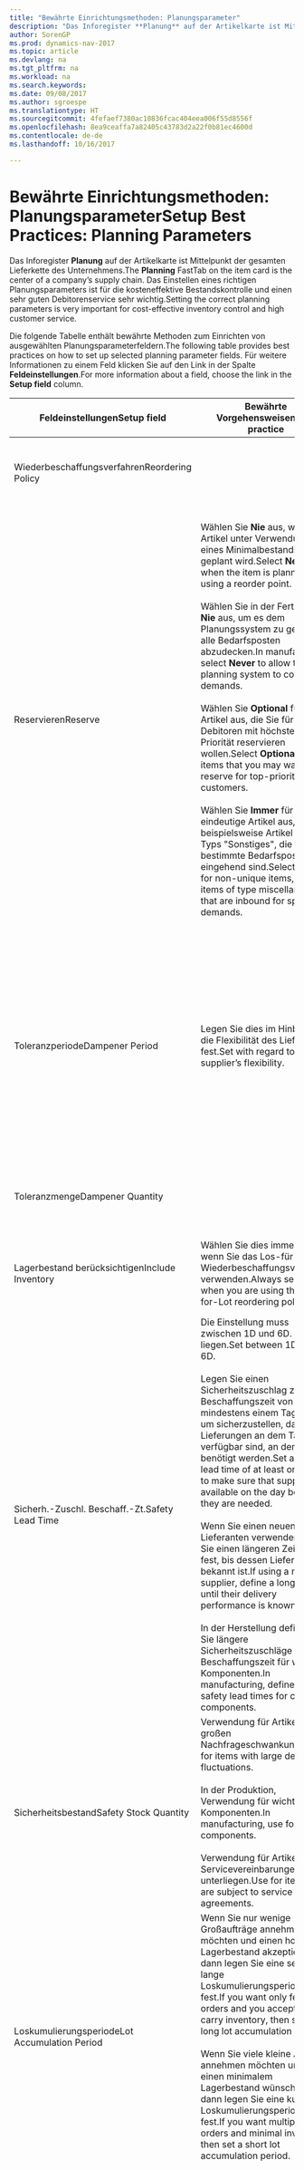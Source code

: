 ```yaml
---
title: "Bewährte Einrichtungsmethoden: Planungsparameter"
description: "Das Inforegister **Planung** auf der Artikelkarte ist Mittelpunkt der gesamten Lieferkette des Unternehmens. Das Einstellen eines richtigen Planungsparameters ist für die kosteneffektive Bestandskontrolle und einen sehr guten Debitorenservice sehr wichtig."
author: SorenGP
ms.prod: dynamics-nav-2017
ms.topic: article
ms.devlang: na
ms.tgt_pltfrm: na
ms.workload: na
ms.search.keywords: 
ms.date: 09/08/2017
ms.author: sgroespe
ms.translationtype: HT
ms.sourcegitcommit: 4fefaef7380ac10836fcac404eea006f55d8556f
ms.openlocfilehash: 8ea9ceaffa7a82405c43783d2a22f0b81ec4600d
ms.contentlocale: de-de
ms.lasthandoff: 10/16/2017

---
```

# <a name="setup-best-practices-planning-parameters"></a><span data-ttu-id="308c7-104">Bewährte Einrichtungsmethoden: Planungsparameter</span><span class="sxs-lookup"><span data-stu-id="308c7-104">Setup Best Practices: Planning Parameters</span></span>
<span data-ttu-id="308c7-105">Das Inforegister **Planung** auf der Artikelkarte ist Mittelpunkt der gesamten Lieferkette des Unternehmens.</span><span class="sxs-lookup"><span data-stu-id="308c7-105">The **Planning** FastTab on the item card is the center of a company’s supply chain.</span></span> <span data-ttu-id="308c7-106">Das Einstellen eines richtigen Planungsparameters ist für die kosteneffektive Bestandskontrolle und einen sehr guten Debitorenservice sehr wichtig.</span><span class="sxs-lookup"><span data-stu-id="308c7-106">Setting the correct planning parameters is very important for cost-effective inventory control and high customer service.</span></span>  

 <span data-ttu-id="308c7-107">Die folgende Tabelle enthält bewährte Methoden zum Einrichten von ausgewählten Planungsparameterfeldern.</span><span class="sxs-lookup"><span data-stu-id="308c7-107">The following table provides best practices on how to set up selected planning parameter fields.</span></span> <span data-ttu-id="308c7-108">Für weitere Informationen zu einem Feld klicken Sie auf den Link in der Spalte **Feldeinstellungen**.</span><span class="sxs-lookup"><span data-stu-id="308c7-108">For more information about a field, choose the link in the **Setup field** column.</span></span>  

|<span data-ttu-id="308c7-109">Feldeinstellungen</span><span class="sxs-lookup"><span data-stu-id="308c7-109">Setup field</span></span>|<span data-ttu-id="308c7-110">Bewährte Vorgehensweisen</span><span class="sxs-lookup"><span data-stu-id="308c7-110">Best practice</span></span>|<span data-ttu-id="308c7-111">Bemerkung</span><span class="sxs-lookup"><span data-stu-id="308c7-111">Comment</span></span>|  
|-----------------|-------------------|-------------|  
|<span data-ttu-id="308c7-112">Wiederbeschaffungsverfahren</span><span class="sxs-lookup"><span data-stu-id="308c7-112">Reordering Policy</span></span>||<span data-ttu-id="308c7-113">Weitere Informationen finden Sie unter [Bewährte Einrichtungsmethoden: Wiederbeschaffungsverfahren](setup-best-practices-reordering-policies.md).</span><span class="sxs-lookup"><span data-stu-id="308c7-113">For more information, see [Setup Best Practices: Reordering Policies](setup-best-practices-reordering-policies.md).</span></span>|  
|<span data-ttu-id="308c7-114">Reservieren</span><span class="sxs-lookup"><span data-stu-id="308c7-114">Reserve</span></span>|<span data-ttu-id="308c7-115">Wählen Sie **Nie** aus, wenn der Artikel unter Verwendung eines Minimalbestands geplant wird.</span><span class="sxs-lookup"><span data-stu-id="308c7-115">Select **Never** when the item is planned using a reorder point.</span></span><br /><br /> <span data-ttu-id="308c7-116">Wählen Sie in der Fertigung **Nie** aus, um es dem Planungssystem zu gestatten, alle Bedarfsposten abzudecken.</span><span class="sxs-lookup"><span data-stu-id="308c7-116">In manufacturing, select **Never** to allow the planning system to cover all demands.</span></span><br /><br /> <span data-ttu-id="308c7-117">Wählen Sie **Optional** für Artikel aus, die Sie für Debitoren mit höchster Priorität reservieren wollen.</span><span class="sxs-lookup"><span data-stu-id="308c7-117">Select **Optional** for items that you may want to reserve for top-priority customers.</span></span><br /><br /> <span data-ttu-id="308c7-118">Wählen Sie **Immer** für nicht eindeutige Artikel aus, wie beispielsweise Artikel des Typs "Sonstiges", die für bestimmte Bedarfsposten eingehend sind.</span><span class="sxs-lookup"><span data-stu-id="308c7-118">Select **Always** for non-unique items, such as items of type miscellaneous that are inbound for specific demands.</span></span>|<span data-ttu-id="308c7-119">Reservierungen wirken im Allgemeinen dem Zweck der Planung entgegen, nämlich einem Ausgleich zwischen Bedarf und Vorrat.</span><span class="sxs-lookup"><span data-stu-id="308c7-119">Reservations generally counteract the purpose of planning, which is to balance demand and supply.</span></span> <span data-ttu-id="308c7-120">Daher sollten Artikel, die für die Planung eingerichtet wurden, im Allgemeinen nicht reserviert werden.</span><span class="sxs-lookup"><span data-stu-id="308c7-120">Therefore, items that are set up for planning should generally not be reserved.</span></span><br /><br /> <span data-ttu-id="308c7-121">Wenn der Benutzer eine Lagerbestandsmenge für zukünftigen Bedarf reserviert, wird die Planungsgrundlage gestört, und der Minimalbestand funktioniert möglicherweise nicht ordnungsgemäß.</span><span class="sxs-lookup"><span data-stu-id="308c7-121">If the user reserves an inventory quantity for future demand, then the planning foundation will be disturbed, and the reorder point may not work correctly.</span></span> <span data-ttu-id="308c7-122">Selbst wenn der voraussichtliche Lagerbestand im Hinblick auf den Minimalbestand akzeptabel ist, stehen die Mengen möglicherweise aufgrund der Reservierung nicht zur Verfügung.</span><span class="sxs-lookup"><span data-stu-id="308c7-122">Even if the projected inventory level is acceptable with regard to the reorder point, the quantities may not be available because of the reservation.</span></span>|  
|<span data-ttu-id="308c7-123">Toleranzperiode</span><span class="sxs-lookup"><span data-stu-id="308c7-123">Dampener Period</span></span>|<span data-ttu-id="308c7-124">Legen Sie dies im Hinblick auf die Flexibilität des Lieferanten fest.</span><span class="sxs-lookup"><span data-stu-id="308c7-124">Set with regard to the supplier’s flexibility.</span></span>|<span data-ttu-id="308c7-125">Wenn der Lieferant Änderungen in letzter Minute an den Aufträgen akzeptiert, verwenden Sie eine längere Periode.</span><span class="sxs-lookup"><span data-stu-id="308c7-125">If the supplier accepts last-minute changes to orders, then use a longer period.</span></span> <span data-ttu-id="308c7-126">Wenn für den Lieferanten eine feste Planung erforderlich ist, dann halten Sie die Periode so kurz wie möglich.</span><span class="sxs-lookup"><span data-stu-id="308c7-126">If the supplier requires firm planning, then shorten your period as much as possible.</span></span><br /><br /> <span data-ttu-id="308c7-127">Informationen zur globalen Einrichtung, siehe [Designdetails: Planungsparameter](design-details-planning-parameters.md).</span><span class="sxs-lookup"><span data-stu-id="308c7-127">For information about the global setup, see [Design Details: Planning Parameters](design-details-planning-parameters.md).</span></span>|  
|<span data-ttu-id="308c7-128">Toleranzmenge</span><span class="sxs-lookup"><span data-stu-id="308c7-128">Dampener Quantity</span></span>||<span data-ttu-id="308c7-129">Informationen zur globalen Einrichtung, siehe [Designdetails: Planungsparameter](design-details-planning-parameters.md).</span><span class="sxs-lookup"><span data-stu-id="308c7-129">For information about the global setup, see [Design Details: Planning Parameters](design-details-planning-parameters.md).</span></span>|  
|<span data-ttu-id="308c7-130">Lagerbestand berücksichtigen</span><span class="sxs-lookup"><span data-stu-id="308c7-130">Include Inventory</span></span>|<span data-ttu-id="308c7-131">Wählen Sie dies immer aus, wenn Sie das Los-für-Los-Wiederbeschaffungsverfahren verwenden.</span><span class="sxs-lookup"><span data-stu-id="308c7-131">Always select when you are using the Lot-for-Lot reordering policy.</span></span>|<span data-ttu-id="308c7-132">Wählen Sie dies nur in bestimmten Fällen nicht aus, beispielsweise wenn keine Lagerartikel verkäuflich sind.</span><span class="sxs-lookup"><span data-stu-id="308c7-132">Do not select only in special situations, such as when inventory items are not sellable.</span></span>|  
|<span data-ttu-id="308c7-133">Sicherh.-Zuschl. Beschaff.-Zt.</span><span class="sxs-lookup"><span data-stu-id="308c7-133">Safety Lead Time</span></span>|<span data-ttu-id="308c7-134">Die Einstellung muss zwischen 1D und 6D. liegen.</span><span class="sxs-lookup"><span data-stu-id="308c7-134">Set between 1D and 6D.</span></span><br /><br /> <span data-ttu-id="308c7-135">Legen Sie einen Sicherheitszuschlag zur Beschaffungszeit von mindestens einem Tag fest, um sicherzustellen, dass die Lieferungen an dem Tag verfügbar sind, an dem sie benötigt werden.</span><span class="sxs-lookup"><span data-stu-id="308c7-135">Set a safety lead time of at least one day to make sure that supplies are available on the day before they are needed.</span></span><br /><br /> <span data-ttu-id="308c7-136">Wenn Sie einen neuen Lieferanten verwenden, legen Sie einen längeren Zeitraum fest, bis dessen Liefertreue bekannt ist.</span><span class="sxs-lookup"><span data-stu-id="308c7-136">If using a new supplier, define a longer time until their delivery performance is known.</span></span><br /><br /> <span data-ttu-id="308c7-137">In der Herstellung definieren Sie längere Sicherheitszuschläge zur Beschaffungszeit für wichtige Komponenten.</span><span class="sxs-lookup"><span data-stu-id="308c7-137">In manufacturing, define longer safety lead times for critical components.</span></span>|<span data-ttu-id="308c7-138">Vom System geplante Lieferungen, um zu vermeiden, dass am gleichen Tag, an dem Bestand nicht lieferbar ist, Bestand nicht lieferbar ist.</span><span class="sxs-lookup"><span data-stu-id="308c7-138">Supply that is planned by the system to avoid a stock-out will arrive on the same day that the stock-out occurs.</span></span> <span data-ttu-id="308c7-139">Dies kann sich möglicherweise als mehrere Stunden zu spät erweisen, wenn beispielsweise der Bedarf morgens erforderlich ist und die Lieferung am Nachmittag eingeht.</span><span class="sxs-lookup"><span data-stu-id="308c7-139">This may be several hours too late if, for example, the demand is needed in the morning and the supply arrives in the afternoon.</span></span> <span data-ttu-id="308c7-140">**Hinweis:** Das Feld **Sicherh.-Zuschl.-Zt.** verwendet den Basiskalender.</span><span class="sxs-lookup"><span data-stu-id="308c7-140">**Note:**  The **Safety Lead Time** field uses the base calendar.</span></span> <span data-ttu-id="308c7-141">Daher bedeutet 14T nicht notwendigerweise zwei Wochen.</span><span class="sxs-lookup"><span data-stu-id="308c7-141">Therefore, 14D is not necessarily two weeks.</span></span>|  
|<span data-ttu-id="308c7-142">Sicherheitsbestand</span><span class="sxs-lookup"><span data-stu-id="308c7-142">Safety Stock Quantity</span></span>|<span data-ttu-id="308c7-143">Verwendung für Artikel mit großen Nachfrageschwankungen.</span><span class="sxs-lookup"><span data-stu-id="308c7-143">Use for items with large demand fluctuations.</span></span><br /><br /> <span data-ttu-id="308c7-144">In der Produktion, Verwendung für wichtige Komponenten.</span><span class="sxs-lookup"><span data-stu-id="308c7-144">In manufacturing, use for critical components.</span></span><br /><br /> <span data-ttu-id="308c7-145">Verwendung für Artikel, die Servicevereinbarungen unterliegen.</span><span class="sxs-lookup"><span data-stu-id="308c7-145">Use for items that are subject to service agreements.</span></span>|<span data-ttu-id="308c7-146">Wenn das Feld **Minimalbestant** nicht ausgefüllt ist, dann dient der Sicherheitsbestand auch als Minimalbestand.</span><span class="sxs-lookup"><span data-stu-id="308c7-146">If the **Reorder Point** field is not filled, then the safety stock quantity also functions as a reorder point.</span></span>|  
|<span data-ttu-id="308c7-147">Loskumulierungsperiode</span><span class="sxs-lookup"><span data-stu-id="308c7-147">Lot Accumulation Period</span></span>|<span data-ttu-id="308c7-148">Wenn Sie nur wenige Großaufträge annehmen möchten und einen hohen Lagerbestand akzeptieren, dann legen Sie eine sehr lange Loskumulierungsperiode fest.</span><span class="sxs-lookup"><span data-stu-id="308c7-148">If you want only few big orders and you accept to carry inventory, then set a long lot accumulation period.</span></span><br /><br /> <span data-ttu-id="308c7-149">Wenn Sie viele kleine Aufträge annehmen möchten und sich einen minimalem Lagerbestand wünschen, dann legen Sie eine kurze Loskumulierungsperiode fest.</span><span class="sxs-lookup"><span data-stu-id="308c7-149">If you want multiple small orders and minimal inventory, then set a short lot accumulation period.</span></span>|<span data-ttu-id="308c7-150">Die Loskumulierungsperiode ist im Allgemeinen die längste Periode, in der Sie über Lagerbestand verfügen.</span><span class="sxs-lookup"><span data-stu-id="308c7-150">The lot accumulation period is generally the longest period that you will carry inventory.</span></span>|  
|<span data-ttu-id="308c7-151">Minimalbestand</span><span class="sxs-lookup"><span data-stu-id="308c7-151">Reorder Point</span></span>|<span data-ttu-id="308c7-152">Ermitteln Sie den Minimalbestand auf Basis des Anforderungsprofils des Artikels.</span><span class="sxs-lookup"><span data-stu-id="308c7-152">Base the reorder point on the item’s demand profile.</span></span>|<span data-ttu-id="308c7-153">Wenn laut historischen Daten während einer Beschaffungszeit von sieben Tagen der durchschnittliche Bedarf des Artikels 100 Einheiten beträgt, kann der Minimalbestand auf 100 festgelegt werden.</span><span class="sxs-lookup"><span data-stu-id="308c7-153">If historical data shows that the item’s average demand is 100 units during a lead time of seven days, then the reorder point can be set to 100 as a minimum.</span></span><br /><br /> <span data-ttu-id="308c7-154">Das bedeutet, dass bei einer Abnahme des Lagerbestands auf unter 100 Einheiten das Planungssystem die Wiederbeschaffung des Artikels vorschlägt, da für die Wiederbeschaffung sieben Tage benötigt werden und genügend Einheiten vorhanden sein müssen, um den Bedarf in diesen sieben Tagen zu decken.</span><span class="sxs-lookup"><span data-stu-id="308c7-154">This means that when the inventory level falls below 100 units, then the planning system will suggest to replenish because it takes seven days to supply the item, and there must be enough to cover the demand within those seven days.</span></span>|  
|<span data-ttu-id="308c7-155">Zeitrahmen</span><span class="sxs-lookup"><span data-stu-id="308c7-155">Time Bucket</span></span>|<span data-ttu-id="308c7-156">Ein leeres Feld bedeutet, dass der Lagerbestand jeden Tag überprüft wird.</span><span class="sxs-lookup"><span data-stu-id="308c7-156">Leave blank, meaning that the inventory level is checked every day.</span></span>|<span data-ttu-id="308c7-157">Bei täglicher Überprüfung des Lagerbestands ist eine optimale Planung des Minimalbestands sichergestellt.</span><span class="sxs-lookup"><span data-stu-id="308c7-157">Checking the inventory level every day ensures optimal reorder point planning.</span></span> <span data-ttu-id="308c7-158">**Hinweis:** Ein Zeitrahmen von 1W bedeutet, dass der Lagerbestand möglicherweise eine Woche bevor ein Beschaffungsauftrag vorgeschlagen wird, unter dem Minimalbestand liegt.</span><span class="sxs-lookup"><span data-stu-id="308c7-158">**Note:**  A time bucket of 1W means that the inventory level may be below the reorder point for one week before a supply order is suggested.</span></span>|  
|<span data-ttu-id="308c7-159">Rundungspräzision</span><span class="sxs-lookup"><span data-stu-id="308c7-159">Rounding Precision</span></span>|<span data-ttu-id="308c7-160">In der teuren Produktion auf 0,00001 festgelegt.</span><span class="sxs-lookup"><span data-stu-id="308c7-160">In expensive manufacturing, set to 0.00001.</span></span>|<span data-ttu-id="308c7-161">Große Rundungsmengen an Ausschuss oder Materialverbrauch können zu sehr hohen Lagerkosten führen.</span><span class="sxs-lookup"><span data-stu-id="308c7-161">Large rounding quantities of scrap or material consumption can amount to very large inventory costs.</span></span> <span data-ttu-id="308c7-162">Es kann daher von Bedeutung sein, die kleinste Rundungspräzision festzulegen, um diese potenziellen Kosten zu minimieren.</span><span class="sxs-lookup"><span data-stu-id="308c7-162">It may therefore be relevant to set the smallest rounding precision to minimize this potential cost.</span></span>|  

> [!NOTE]  
>  <span data-ttu-id="308c7-163">Die bewährten Methoden zu Planungsparametern auf Artikelkarten gelten auch für dieselben Felder auf Lagerhaltungsdatenkarten.</span><span class="sxs-lookup"><span data-stu-id="308c7-163">The best practices for planning parameters on item cards also apply to the same fields on SKU cards.</span></span>  
>   
>  <span data-ttu-id="308c7-164">Wenn Unternehmen den Bedarf an verschiedenen Lagerorten planen, empfiehlt es sich, für jeden Standort Lagerhaltungsdaten festzulegen und den gesamten Bedarf mit einem Wert im Feld **Lagerortcode** zu erstellen.</span><span class="sxs-lookup"><span data-stu-id="308c7-164">If companies plan for demand at different locations, then it is strongly advised to define SKUs for each location and that all demand is created by using a value in the **Location Code** field.</span></span> <span data-ttu-id="308c7-165">Weitere Informationen finden Sie unter [Designdetails: Bedarf an leerem Lagerort](design-details-demand-at-blank-location.md)</span><span class="sxs-lookup"><span data-stu-id="308c7-165">For more information, see [Design Details: Demand at Blank Location](design-details-demand-at-blank-location.md).</span></span>  

## <a name="see-also"></a><span data-ttu-id="308c7-166">Siehe auch</span><span class="sxs-lookup"><span data-stu-id="308c7-166">See Also</span></span>  
 <span data-ttu-id="308c7-167">[Bewährte Einrichtungsmethoden: Beschaffungsplanung](setup-best-practices-supply-planning.md) </span><span class="sxs-lookup"><span data-stu-id="308c7-167">[Setup Best Practices: Supply Planning](setup-best-practices-supply-planning.md) </span></span>  
 <span data-ttu-id="308c7-168">[Designdetails: Vorratsplanung](design-details-supply-planning.md) </span><span class="sxs-lookup"><span data-stu-id="308c7-168">[Design Details: Supply Planning](design-details-supply-planning.md) </span></span>  
 [<span data-ttu-id="308c7-169">Richten Sie komplexe Anwendungsbereiche mithilfe bewährter Methoden ein</span><span class="sxs-lookup"><span data-stu-id="308c7-169">Set Up Complex Application Areas Using Best Practices</span></span>](set-up-complex-application-areas-using-best-practices.md)  
 <span data-ttu-id="308c7-170">[Arbeiten mit [!INCLUDE[d365fin](includes/d365fin_md.md)]](ui-work-product.md)</span><span class="sxs-lookup"><span data-stu-id="308c7-170">[Working with [!INCLUDE[d365fin](includes/d365fin_md.md)]](ui-work-product.md)</span></span>


